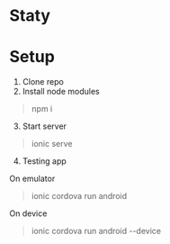 # Staty

# Setup
1. Clone repo
2. Install node modules
> npm i

3. Start server
> ionic serve

4. Testing app

On emulator
> ionic cordova run android

On device
> ionic cordova run android --device
